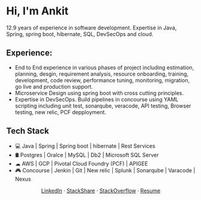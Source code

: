 <!-- ![Header](https://github.com/ShaanCoding/ShaanCoding/blob/master/Assets/Banner.png) -->

# Hi, I'm Ankit

12.9 years of experience in software development. Expertise in Java, Spring, spring boot, hibernate, SQL, DevSecOps and cloud.

## Experience:

* End to End experience in various phases of project including estimation, planning, desgin, requirement analysis, resource onboarding, training, development, code review, performance tuning, monitoring, migration, go live and production support.
* Microservice Design using spring boot with cross cutting principles.
* Expertise in DevSecOps. Build pipelines in concourse using YAML scripting including unit test, sonarqube, veracode, API testing, Browser testing, new relic, PCF depployment.

## Tech Stack

* 💻 Java | Spring | Spring boot | hibernate | Rest Services
* 🛢️ Postgres | Oralce | MySQL | Db2 | Microsoft SQL Server
* ☁ AWS | GCP | Pivotal Cloud Foundry (PCF) | APIGEE
* 🎮 Concourse | Jenkin | Git | New relic | Splunk | Sonarqube | Varacode | Nexus


<p align=center>
 <!--  <b>Let's create something awesome together!</b> <br> -->
<a href="https://www.linkedin.com/in/ankit-g-ba1174b/">LinkedIn</a> · <a href="https://stackshare.io/anki-gupta">StackShare</a> · <a href="https://stackoverflow.com/users/16065806/ankit">StackOverflow</a> · <a href="https://anki-gupta.github.io/online-cv/">Resume</a>
</p>
